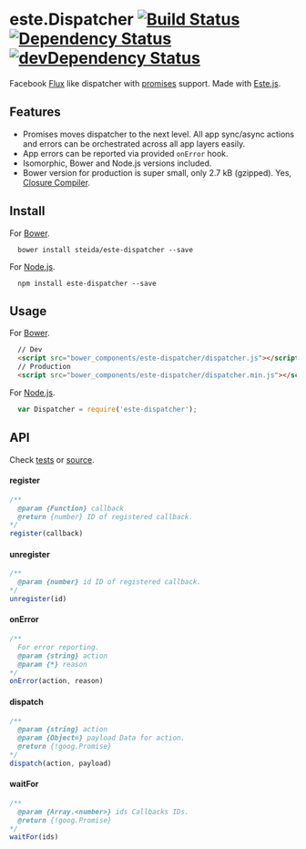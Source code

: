 # este.Dispatcher [![Build Status](https://secure.travis-ci.org/steida/este-dispatcher.png?branch=master)](http://travis-ci.org/steida/este-dispatcher) [![Dependency Status](https://david-dm.org/steida/este-dispatcher.png)](https://david-dm.org/steida/este-dispatcher) [![devDependency Status](https://david-dm.org/steida/este-dispatcher/dev-status.png)](https://david-dm.org/steida/este-dispatcher#info=devDependencies)

Facebook [Flux](https://github.com/facebook/flux) like dispatcher with [promises](https://promisesaplus.com/) support. Made with [Este.js](https://github.com/steida/este).

## Features

  - Promises moves dispatcher to the next level. All app sync/async actions and errors can be orchestrated across all app layers easily.
  - App errors can be reported via provided `onError` hook.
  - Isomorphic, Bower and Node.js versions included.
  - Bower version for production is super small, only 2.7 kB (gzipped). Yes, [Closure Compiler](https://developers.google.com/closure/compiler/).

## Install

For [Bower](http://bower.io/).

```
  bower install steida/este-dispatcher --save
```

For [Node.js](http://nodejs.org/).

```
  npm install este-dispatcher --save
```

## Usage

For [Bower](http://bower.io/).

```html
  // Dev
  <script src="bower_components/este-dispatcher/dispatcher.js"></script>
  // Production
  <script src="bower_components/este-dispatcher/dispatcher.min.js"></script>
```

For [Node.js](http://nodejs.org/).

```js
  var Dispatcher = require('este-dispatcher');
```

## API

Check [tests](https://github.com/steida/este-library/blob/master/este/dispatcher/dispatcher_test.coffee) or [source](https://github.com/steida/este-library/blob/master/este/dispatcher/dispatcher.coffee).

#### register

```js
/**
  @param {Function} callback
  @return {number} ID of registered callback.
*/
register(callback)
```

#### unregister

```js
/**
  @param {number} id ID of registered callback.
*/
unregister(id)
```

#### onError

```js
/**
  For error reporting.
  @param {string} action
  @param {*} reason
*/
onError(action, reason) 
```

#### dispatch

```js
/**
  @param {string} action
  @param {Object=} payload Data for action.
  @return {!goog.Promise}
*/
dispatch(action, payload)
```

#### waitFor

```js
/**
  @param {Array.<number>} ids Callbacks IDs.
  @return {!goog.Promise}
*/
waitFor(ids)
```

